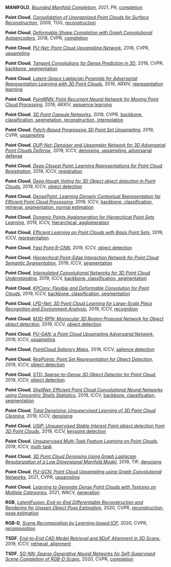 **MANIFOLD**, *[Bounded Manifold Completion](https://arxiv.org/abs/1912.09026)*, 2021, PR, <u>completion</u>

**Point Cloud**, *[Consolidation of Unorganized Point Clouds for Surface Reconstruction](https://www.cs.tau.ac.il/~dcor/articles/2009/Consolidation-of-Unorganized.pdf)*, 2009, TOG, <u>reconstruction</u>

**Point Cloud**, *[Deformable Shape Completion with Graph Convolutional Autoencoders](https://ieeexplore.ieee.org/document/8578300/)*, 2018, CVPR, <u>completion</u>

**Point Cloud**, *[PU-Net: Point Cloud Upsampling Network](https://ieeexplore.ieee.org/document/8578393)*, 2018, CVPR, <u>upsampling</u>

**Point Cloud**, *[Tangent Convolutions for Dense Prediction in 3D](https://openaccess.thecvf.com/content_cvpr_2018/html/Tatarchenko_Tangent_Convolutions_for_CVPR_2018_paper.html)*, 2018, CVPR, <u>backbone, segmentation</u>

**Point Cloud**, *[Latent-Space Laplacian Pyramids for Adversarial Representation Learning with 3D Point Clouds](https://arxiv.org/abs/1912.06466)*, 2019, ARXIV, <u>representation learning</u>

**Point Cloud**, *[PointRNN: Point Recurrent Neural Network for Moving Point Cloud Processing](https://arxiv.org/abs/1910.08287)*, 2019, ARXIV, <u>sequence learning</u>

**Point Cloud**, *[3D Point Capsule Networks](https://arxiv.org/abs/1812.10775)*, 2019, CVPR, <u>backbone, classification, segmetation, reconstruction, interpolation</u>

**Point Cloud**, *[Patch-Based Progressive 3D Point Set Upsampling](https://ieeexplore.ieee.org/document/8953789)*, 2019, CVPR, <u>upsampling</u>

**Point Cloud**, *[DUP-Net: Denoiser and Upsampler Network for 3D Adversarial Point Clouds Defense](https://arxiv.org/pdf/1812.11017)*, 2019, ICCV, <u>denoising, upsampling, adversarial defense</u>

**Point Cloud**, *[Deep Closest Point: Learning Representations for Point Cloud Registration](https://arxiv.org/abs/1905.03304)*, 2019, ICCV, <u>registration</u>

**Point Cloud**, *[Deep Hough Voting for 3D Object object detection in Point Clouds](https://arxiv.org/pdf/1904.09664)*, 2019, ICCV, <u>object detection</u>

**Point Cloud**, *[DensePoint: Learning Densely Contextual Representation for Efficient Point Cloud Processing](https://openaccess.thecvf.com/content_ICCV_2019/html/Liu_DensePoint_Learning_Densely_Contextual_Representation_for_Efficient_Point_Cloud_Processing_ICCV_2019_paper.html)*, 2019, ICCV, <u>backbone, classification, retrieval, segmentation, normal estimation</u>

**Point Cloud**, *[Dynamic Points Agglomeration for Hierarchical Point Sets Learning](https://openaccess.thecvf.com/content_ICCV_2019/papers/Liu_Dynamic_Points_Agglomeration_for_Hierarchical_Point_Sets_Learning_ICCV_2019_paper.pdf)*, 2019, ICCV, <u>hierarchical, agglomeration</u>

**Point Cloud**, *[Efficient Learning on Point Clouds with Basis Point Sets](https://openaccess.thecvf.com/content_ICCV_2019/papers/Prokudin_Efficient_Learning_on_Point_Clouds_With_Basis_Point_Sets_ICCV_2019_paper.pdf)*, 2019, ICCV, <u>representation</u>

**Point Cloud**, *[Fast Point R-CNN](https://openaccess.thecvf.com/content_ICCV_2019/papers/Chen_Fast_Point_R-CNN_ICCV_2019_paper.pdf)*, 2019, ICCV, <u>object detection</u>

**Point Cloud**, *[Hierarchical Point-Edge Interaction Network for Point Cloud Semantic Segmentation](https://openaccess.thecvf.com/content_ICCV_2019/papers/Jiang_Hierarchical_Point-Edge_Interaction_Network_for_Point_Cloud_Semantic_Segmentation_ICCV_2019_paper.pdf)*, 2019, ICCV, <u>segmentation</u>

**Point Cloud**, *[Interpolated Convolutional Networks for 3D Point Cloud Understanding](https://openaccess.thecvf.com/content_ICCV_2019/papers/Mao_Interpolated_Convolutional_Networks_for_3D_Point_Cloud_Understanding_ICCV_2019_paper.pdf)*, 2019, ICCV, <u>backbone, classification, segmentation</u>

**Point Cloud**, *[KPConv: Flexible and Deformable Convolution for Point Clouds](https://arxiv.org/pdf/1904.08889v1.pdf)*, 2019, ICCV, <u>backbone, classification, segmentation</u>

**Point Cloud**, *[LPD-Net: 3D Point Cloud Learning for Large-Scale Place Recognition and Environment Analysis](https://openaccess.thecvf.com/content_ICCV_2019/papers/Liu_LPD-Net_3D_Point_Cloud_Learning_for_Large-Scale_Place_Recognition_and_ICCV_2019_paper.pdf)*, 2019, ICCV, <u>recognition</u>

**Point Cloud**, *[M3D-RPN: Monocular 3D Region Proposal Network for Object object detection](https://arxiv.org/pdf/1907.06038v2.pdf)*, 2019, ICCV, <u>object detection</u>

**Point Cloud**, *[PU-GAN: a Point Cloud Upsampling Adversarial Network](https://arxiv.org/abs/1907.10844)*, 2019, ICCV, <u>upsampling</u>

**Point Cloud**, *[PointCloud Saliency Maps](https://openaccess.thecvf.com/content_ICCV_2019/papers/Zheng_PointCloud_Saliency_Maps_ICCV_2019_paper.pdf)*, 2019, ICCV, <u>salience detection</u>

**Point Cloud**, *[RepPoints: Point Set Representation for Object Detection](https://openaccess.thecvf.com/content_ICCV_2019/papers/Yang_RepPoints_Point_Set_Representation_for_Object_Detection_ICCV_2019_paper.pdf#:~:text=Figure%201.%20RepPointsis%20a%20new%20representation%20for%20object,ob-jectdetector%20thatyields%20improved%20performance%20compared%20to%20usingbounding%20boxes.)*, 2019, ICCV, <u>object detection</u>

**Point Cloud**, *[STD: Sparse-to-Dense 3D Object Detector for Point Cloud](https://arxiv.org/abs/1907.10471)*, 2019, ICCV, <u>object detection</u>

**Point Cloud**, *[ShellNet: Efficient Point Cloud Convolutional Neural Networks using Concentric Shells Statistics](https://openaccess.thecvf.com/content_ICCV_2019/papers/Zhang_ShellNet_Efficient_Point_Cloud_Convolutional_Neural_Networks_Using_Concentric_Shells_ICCV_2019_paper.pdf)*, 2019, ICCV, <u>backbone, classification, segmentation</u>

**Point Cloud**, *[Total Denoising: Unsupervised Learning of 3D Point Cloud Cleaning](https://openaccess.thecvf.com/content_ICCV_2019/papers/Hermosilla_Total_Denoising_Unsupervised_Learning_of_3D_Point_Cloud_Cleaning_ICCV_2019_paper.pdf)*, 2019, ICCV, <u>denoising</u>

**Point Cloud**, *[USIP: Unsupervised Stable Interest Point object detection from 3D Point Clouds](https://openaccess.thecvf.com/content_ICCV_2019/papers/Li_USIP_Unsupervised_Stable_Interest_Point_Detection_From_3D_Point_Clouds_ICCV_2019_paper.pdf)*, 2019, ICCV, <u>keypoint detection</u>

**Point Cloud**, *[Unsupervised Multi-Task Feature Learning on Point Clouds](https://openaccess.thecvf.com/content_ICCV_2019/html/Hassani_Unsupervised_Multi-Task_Feature_Learning_on_Point_Clouds_ICCV_2019_paper.html)*, 2019, ICCV, <u>multi-task</u>

**Point Cloud**, *[3D Point Cloud Denoising Using Graph Laplacian Regularization of a Low Dimensional Manifold Model](https://ieeexplore.ieee.org/document/8945167)*, 2019, TIP, <u>denoising</u>

**Point Cloud**, *[PU-GCN: Point Cloud Upsampling using Graph Convolutional Networks](https://openaccess.thecvf.com/content/CVPR2021/html/Qian_PU-GCN_Point_Cloud_Upsampling_Using_Graph_Convolutional_Networks_CVPR_2021_paper.html)*, 2021, CVPR, <u>upsampling</u>

**Point Cloud**, *[Learning to Generate Dense Point Clouds with Textures on Multiple Categories](https://openaccess.thecvf.com/content/WACV2021/papers/Hu_Learning_to_Generate_Dense_Point_Clouds_With_Textures_on_Multiple_WACV_2021_paper.pdf)*, 2021, WACV, <u>generation</u>

**RGB**, *[LatentFusion: End-to-End Differentiable Reconstruction and Rendering for Unseen Object Pose Estimation](https://arxiv.org/abs/1912.00416)*, 2020, CVPR, <u>reconstruction, pose estimation</u>

**RGB-D**, *[Scene Recomposition by Learning-based ICP](https://arxiv.org/abs/1812.05583)*, 2020, CVPR, <u>recomposition</u>

**TSDF**, *[End-to-End CAD Model Retrieval and 9DoF Alignment in 3D Scans](https://openaccess.thecvf.com/content_ICCV_2019/papers/Avetisyan_End-to-End_CAD_Model_Retrieval_and_9DoF_Alignment_in_3D_Scans_ICCV_2019_paper.pdf)*, 2019, ICCV, <u>retrieval, alignment</u>

**TSDF**, *[SG-NN: Sparse Generative Neural Networks for Self-Supervised Scene Completion of RGB-D Scans](https://ieeexplore.ieee.org/document/9157644)*, 2020, CVPR, <u>completion</u>

